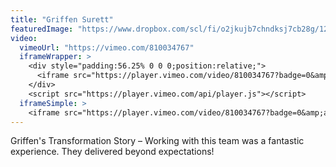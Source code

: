 ```yaml
---
title: "Griffen Surett"
featuredImage: "https://www.dropbox.com/scl/fi/o2jkujb7chndksj7cb28g/12-Griffen-Surett.jpg?rlkey=rmw500qxypbtdnp31xcng88h6&dl=0"
video:
  vimeoUrl: "https://vimeo.com/810034767"
  iframeWrapper: >
    <div style="padding:56.25% 0 0 0;position:relative;">
      <iframe src="https://player.vimeo.com/video/810034767?badge=0&amp;autopause=0&amp;quality_selector=1&amp;player_id=0&amp;app_id=58479" frameborder="0" allow="autoplay; fullscreen; picture-in-picture" style="position:absolute;top:0;left:0;width:100%;height:100%;" title="Griffen's Transformation Story"></iframe>
    </div>
    <script src="https://player.vimeo.com/api/player.js"></script>
  iframeSimple: >
    <iframe src="https://player.vimeo.com/video/810034767?badge=0&amp;autopause=0&amp;quality_selector=1&amp;player_id=0&amp;app_id=58479" width="1920" height="1080" frameborder="0" allow="autoplay; fullscreen; picture-in-picture" title="Griffen's Transformation Story"></iframe>
---
```

Griffen's Transformation Story – Working with this team was a fantastic experience. They delivered beyond expectations!
